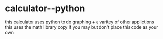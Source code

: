 # calculator--python
this calculator uses python to do graphing + a varitey of other applictions
this uses the math library
copy if you may but don't place this code as your own
